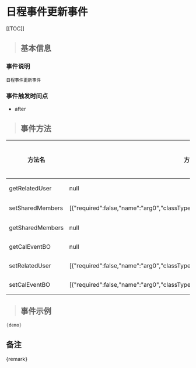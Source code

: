 # 日程事件更新事件

[[TOC]]

>## 基本信息

### 事件说明
```text
日程事件更新事件
```

### 事件触发时间点
- after

>## 事件方法

方法名 | 方法参数 | 方法返回值 | 版本 | 参数描述
 --- | --- | --- | --- | --- 
getRelatedUser|null|java.util.List|获取相关用户
setSharedMembers|[{"required":false,"name":"arg0","classType":"java.util.List"}]|void|设置共享成员
getSharedMembers|null|java.util.List|获取共享成员
getCalEventBO|null|com.seeyon.apps.calendar.bo.CalEventBO|获取CalEventBO
setRelatedUser|[{"required":false,"name":"arg0","classType":"java.util.List"}]|void|设置相关用户
setCalEventBO|[{"required":false,"name":"arg0","classType":"com.seeyon.apps.calendar.bo.CalEventBO"}]|void|设置CalEventBO


> ## 事件示例

```java
{demo}
```

## 备注
{remark}